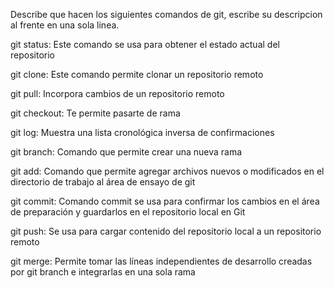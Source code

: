 Describe que hacen los siguientes comandos de git, escribe su descripcion al frente en una sola linea.

git status: Este comando se usa para obtener el estado actual del repositorio

git clone: Este comando permite clonar un repositorio remoto

git pull: Incorpora cambios de un repositorio remoto

git checkout: Te permite pasarte de rama 

git log:  Muestra una lista cronológica inversa de confirmaciones

git branch: Comando que permite crear una nueva rama

git add: Comando que permite agregar archivos nuevos o modificados en el directorio de trabajo al área de ensayo de git

git commit: Comando commit se usa para confirmar los cambios en el área de preparación y guardarlos en el repositorio local en Git

git push: Se usa para cargar contenido del repositorio local a un repositorio remoto

git merge: Permite tomar las líneas independientes de desarrollo creadas por git branch e integrarlas en una sola rama
